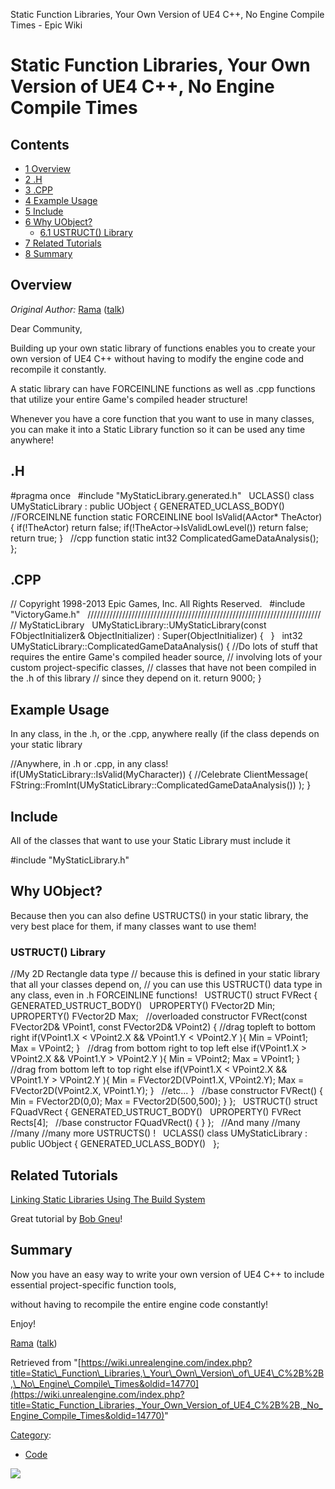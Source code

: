Static Function Libraries, Your Own Version of UE4 C++, No Engine Compile Times - Epic Wiki                    

Static Function Libraries, Your Own Version of UE4 C++, No Engine Compile Times
===============================================================================

Contents
--------

*   [1 Overview](#Overview)
*   [2 .H](#.H)
*   [3 .CPP](#.CPP)
*   [4 Example Usage](#Example_Usage)
*   [5 Include](#Include)
*   [6 Why UObject?](#Why_UObject.3F)
    *   [6.1 USTRUCT() Library](#USTRUCT.28.29_Library)
*   [7 Related Tutorials](#Related_Tutorials)
*   [8 Summary](#Summary)

Overview
--------

_Original Author:_ [Rama](/User:Rama "User:Rama") ([talk](/User_talk:Rama "User talk:Rama"))

Dear Community,

Building up your own static library of functions enables you to create your own version of UE4 C++ without having to modify the engine code and recompile it constantly.

A static library can have FORCEINLINE functions as well as .cpp functions that utilize your entire Game's compiled header structure!

 Whenever you have a core function that you want to use in many classes, 
 you can make it into a Static Library function 
 so it can be used any time anywhere!

.H
--

#pragma once
 
#include "MyStaticLibrary.generated.h"
 
UCLASS() 
class UMyStaticLibrary : public UObject
{
	GENERATED\_UCLASS\_BODY()
 
	//FORCEINLNE function
	static FORCEINLINE bool IsValid(AActor\* TheActor)
	{
		if(!TheActor) return false;
		if(!TheActor\-\>IsValidLowLevel()) return false;
		return true;
	}
 
	//cpp function
	static int32 ComplicatedGameDataAnalysis();
};

.CPP
----

// Copyright 1998-2013 Epic Games, Inc. All Rights Reserved.
 
#include "VictoryGame.h"
 
//////////////////////////////////////////////////////////////////////////
// MyStaticLibrary
 
UMyStaticLibrary::UMyStaticLibrary(const FObjectInitializer& ObjectInitializer)
	: Super(ObjectInitializer)
{
 
}
 
int32 UMyStaticLibrary::ComplicatedGameDataAnalysis()
{
	//Do lots of stuff that requires the entire Game's compiled header source,
	//  involving lots of your custom project-specific classes,
	//    classes that have not been compiled in the .h of this library 
	//    since they depend on it.
        return 9000;
}

Example Usage
-------------

In any class, in the .h, or the .cpp, anywhere really (if the class depends on your static library

//Anywhere, in .h or .cpp, in any class! 
if(UMyStaticLibrary::IsValid(MyCharacter))
{
  //Celebrate
  ClientMessage( FString::FromInt(UMyStaticLibrary::ComplicatedGameDataAnalysis()) );
}

Include
-------

All of the classes that want to use your Static Library must include it

#include "MyStaticLibrary.h"

Why UObject?
------------

Because then you can also define USTRUCTS() in your static library, the very best place for them, if many classes want to use them!

### USTRUCT() Library

//My 2D Rectangle data type
//  because this is defined in your static library that all your classes depend on,
//  you can use this USTRUCT() data type in any class, even in  .h FORCEINLINE functions!
 
USTRUCT()
struct FVRect
{
	GENERATED\_USTRUCT\_BODY()
 
	UPROPERTY()
	FVector2D Min;
 
	UPROPERTY()
	FVector2D Max;
 
	//overloaded constructor
	FVRect(const FVector2D& VPoint1, const FVector2D& VPoint2)
	{
		//drag topleft to bottom right
		if(VPoint1.X < VPoint2.X &&
			VPoint1.Y < VPoint2.Y
		){
			Min 	\= VPoint1;
			Max 	\= VPoint2;
		}
 
		//drag from bottom right to top left
		else if(VPoint1.X \> VPoint2.X &&
			VPoint1.Y \> VPoint2.Y
		){
			Min 	\= VPoint2;
			Max 	\= VPoint1;
		}
 
		//drag from bottom left to top right
		else if(VPoint1.X < VPoint2.X &&
			VPoint1.Y \> VPoint2.Y
		){
			Min 	\= FVector2D(VPoint1.X, VPoint2.Y);
			Max 	\= FVector2D(VPoint2.X, VPoint1.Y);
		}
 
		//etc...
	}
 
	//base constructor
	FVRect()
	{
		Min \= FVector2D(0,0);
		Max \= FVector2D(500,500);
	}
};
 
USTRUCT()
struct FQuadVRect
{
	GENERATED\_USTRUCT\_BODY()
 
	UPROPERTY()
	FVRect Rects\[4\];
 
        //base constructor
	FQuadVRect()
	{
	}
};
 
//And many
//many
//many
//many more USTRUCTS() !
 
UCLASS() 
class UMyStaticLibrary : public UObject
{
	GENERATED\_UCLASS\_BODY()
 
};

Related Tutorials
-----------------

[Linking Static Libraries Using The Build System](/Linking_Static_Libraries_Using_The_Build_System "Linking Static Libraries Using The Build System")

Great tutorial by [Bob Gneu](/User:Bob_Gneu "User:Bob Gneu")!

Summary
-------

Now you have an easy way to write your own version of UE4 C++ to include essential project-specific function tools,

 without having to recompile the entire engine code constantly!

Enjoy!

[Rama](/User:Rama "User:Rama") ([talk](/User_talk:Rama "User talk:Rama"))

Retrieved from "[https://wiki.unrealengine.com/index.php?title=Static\_Function\_Libraries,\_Your\_Own\_Version\_of\_UE4\_C%2B%2B,\_No\_Engine\_Compile\_Times&oldid=14770](https://wiki.unrealengine.com/index.php?title=Static_Function_Libraries,_Your_Own_Version_of_UE4_C%2B%2B,_No_Engine_Compile_Times&oldid=14770)"

[Category](/Special:Categories "Special:Categories"):

*   [Code](/Category:Code "Category:Code")

  ![](https://tracking.unrealengine.com/track.png)